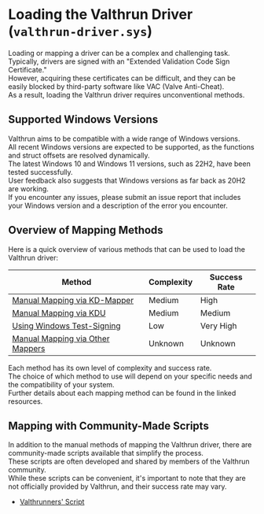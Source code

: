 # Loading the Valthrun Driver (`valthrun-driver.sys`)  
Loading or mapping a driver can be a complex and challenging task.  
Typically, drivers are signed with an "Extended Validation Code Sign Certificate."  
However, acquiring these certificates can be difficult, and they can be easily blocked by third-party software like VAC (Valve Anti-Cheat).  
As a result, loading the Valthrun driver requires unconventional methods.

## Supported Windows Versions  
Valthrun aims to be compatible with a wide range of Windows versions.  
All recent Windows versions are expected to be supported, as the functions and struct offsets are resolved dynamically.  
The latest Windows 10 and Windows 11 versions, such as 22H2, have been tested successfully.  
User feedback also suggests that Windows versions as far back as 20H2 are working.  
If you encounter any issues, please submit an issue report that includes your Windows version and a description of the error you encounter.

## Overview of Mapping Methods
Here is a quick overview of various methods that can be used to load the Valthrun driver:

| Method | Complexity | Success Rate |
| --- | --- | --- |
| [Manual Mapping via KD-Mapper](010_getting-started/010_mapping-method/010_kdmapper.md) | Medium | High |
| [Manual Mapping via KDU](010_getting-started/010_mapping-method/020_kdu.md) | Medium | Medium |
| [Using Windows Test-Signing](010_getting-started/010_mapping-method/030_test-signing.md) | Low | Very High |
| [Manual Mapping via Other Mappers](010_getting-started/010_mapping-method/040_other-mappers.md) | Unknown | Unknown |

Each method has its own level of complexity and success rate.  
The choice of which method to use will depend on your specific needs and the compatibility of your system.  
Further details about each mapping method can be found in the linked resources.

## Mapping with Community-Made Scripts
In addition to the manual methods of mapping the Valthrun driver, there are community-made scripts available that simplify the process.  
These scripts are often developed and shared by members of the Valthrun community.  
While these scripts can be convenient, it's important to note that they are not officially provided by Valthrun, and their success rate may vary. 
  
- [Valthrunners' Script](010_getting-started/010_mapping-method/110_community_script_valthrunner.md)